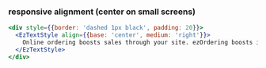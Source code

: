 ### responsive alignment (center on small screens)

```jsx
<div style={{border: 'dashed 1px black', padding: 20}}>
  <EzTextStyle align={{base: 'center', medium: 'right'}}>
    Online ordering boosts sales through your site. ezOrdering boosts it further.
  </EzTextStyle>
</div>
```
